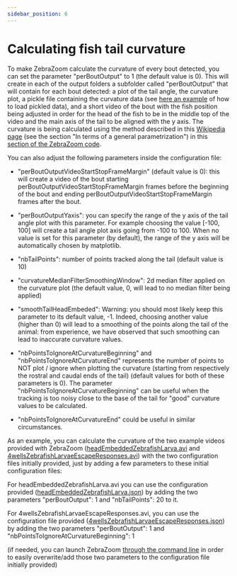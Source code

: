 ```yaml
---
sidebar_position: 6
---
```


# Calculating fish tail curvature

To make ZebraZoom calculate the curvature of every bout detected, you can set the parameter "perBoutOutput" to 1 (the default value is 0).
This will create in each of the output folders a subfolder called "perBoutOutput" that will contain for each bout detected: a plot of the tail angle, the curvature plot, a pickle file containing the curvature data (see [here an example](https://github.com/oliviermirat/ZebraZoom/blob/master/readAndAnalyzeZZoutputWithPython/loadCurvature.py) of how to load pickled data), and a short video of the bout with the fish position being adjusted in order for the head of the fish to be in the middle top of the video and the main axis of the tail to be aligned with the y axis.
The curvature is being calculated using the method described in this [Wikipedia page](https://en.wikipedia.org/wiki/Curvature#In_terms_of_a_general_parametrization) (see the section "In terms of a general parametrization") in this [section of the ZebraZoom code](https://github.com/oliviermirat/ZebraZoom/blob/master/zebrazoom/code/dataPostProcessing/perBoutOutput.py).

You can also adjust the following parameters inside the configuration file:

- "perBoutOutputVideoStartStopFrameMargin" (default value is 0): this will create a video of the bout starting perBoutOutputVideoStartStopFrameMargin frames before the beginning of the bout and ending perBoutOutputVideoStartStopFrameMargin frames after the bout.

- "perBoutOutputYaxis": you can specify the range of the y axis of the tail angle plot with this parameter. For example choosing the value [-100, 100] will create a tail angle plot axis going from -100 to 100. When no value is set for this parameter (by default), the range of the y axis will be automatically chosen by matplotlib.

- "nbTailPoints": number of points tracked along the tail (default value is 10)

- "curvatureMedianFilterSmoothingWindow": 2d median filter applied on the curvature plot (the default value, 0, will lead to no median filter being applied)

- "smoothTailHeadEmbeded": Warning: you should most likely keep this parameter to its default value, -1. Indeed, choosing another value (higher than 0) will lead to a smoothing of the points along the tail of the animal: from experience, we have observed that such smoothing can lead to inaccurate curvature values.

- "nbPointsToIgnoreAtCurvatureBeginning" and "nbPointsToIgnoreAtCurvatureEnd" represents the number of points to NOT plot / ignore when plotting the curvature (starting from respectively the rostral and caudal ends of the tail) (default values for both of these parameters is 0). The parameter "nbPointsToIgnoreAtCurvatureBeginning" can be useful when the tracking is too noisy close to the base of the tail for "good" curvature values to be calculated. 

- "nbPointsToIgnoreAtCurvatureEnd" could be useful in similar circumstances.

As an example, you can calculate the curvature of the two example videos provided with ZebraZoom ([headEmbeddedZebrafishLarva.avi](https://drive.google.com/file/d/1ERVQZvTzBD69jUEjBOTA9BvH4gOdwC7N/view) and [4wellsZebrafishLarvaeEscapeResponses.avi](https://drive.google.com/file/d/1y00yli9XbcJlzFSbJgnVAM9yDvCWNCb2/view)) with the two configuration files initially provided, just by adding a few parameters to these initial configuration files:

For headEmbeddedZebrafishLarva.avi you can use the configuration provided ([headEmbeddedZebrafishLarva.json](https://github.com/oliviermirat/ZebraZoom/blob/master/zebrazoom/configuration/headEmbeddedZebrafishLarva.json)) by adding the two parameters "perBoutOutput": 1 and "nbTailPoints": 20 to it.

For 4wellsZebrafishLarvaeEscapeResponses.avi, you can use the configuration file provided ([4wellsZebrafishLarvaeEscapeResponses.json](https://github.com/oliviermirat/ZebraZoom/blob/master/zebrazoom/configuration/4wellsZebrafishLarvaeEscapeResponses.json)) by adding the two parameters "perBoutOutput": 1 and "nbPointsToIgnoreAtCurvatureBeginning": 1

(if needed, you can launch ZebraZoom [through the command line](../tracking/launchingTracking#launching-the-tracking-through-the-command-line) in order to easily overwrite/add those two parameters to the configuration file initially provided)
                        